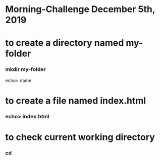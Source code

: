 # Morning-Challenge December 5th, 2019

<!-- A compilation of all the morning challenge exercises during my training in Stutern as a Software Engineer. -->
<div>
  <h1> to create a directory named my-folder </h1>
  <h3> mkdir my-folder</h3>
</div>
 echo> name
<div>
  <h1>to create a file named index.html </h1>
  <h3> echo> index.html</h3>
</div>

<div>
  <h1>to check current working directory</h1>
  <h3>cd</h3>
</div>
